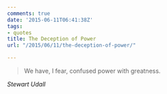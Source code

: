 ```yaml
---
comments: true
date: '2015-06-11T06:41:38Z'
tags:
- quotes
title: The Deception of Power
url: "/2015/06/11/the-deception-of-power/"

---
```

<blockquote class="big">We have, I fear, confused power with greatness.</blockquote>

<cite class="big">Stewart Udall</cite>



